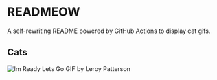 # READMEOW

A self-rewriting README powered by GitHub Actions to display cat gifs.

## Cats

![Im Ready Lets Go GIF by Leroy Patterson](https://media4.giphy.com/media/CjmvTCZf2U3p09Cn0h/200.gif?cid=9acd02dami6h31xlxmv9754kikfk92woxj2kenpze3svhjwk&ep=v1_gifs_search&rid=200.gif&ct=g)
